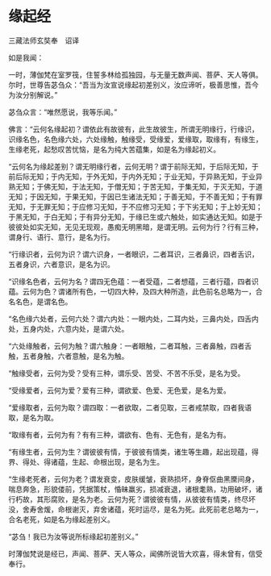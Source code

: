 # 缘起经

三藏法师玄奘奉　诏译

如是我闻：

一时，薄伽梵在室罗筏，住誓多林给孤独园，与无量无数声闻、菩萨、天人等俱。尔时，世尊告苾刍众：“吾当为汝宣说缘起初差别义，汝应谛听，极善思惟，吾今为汝分别解说。”

苾刍众言：“唯然愿说，我等乐闻。”

佛言：“云何名缘起初？谓依此有故彼有，此生故彼生，所谓无明缘行，行缘识，识缘名色，名色缘六处，六处缘触，触缘受，受缘爱，爱缘取，取缘有，有缘生，生缘老死，起愁叹苦忧恼，是名为纯大苦蕴集，如是名为缘起初义。

“云何名为缘起差别？谓无明缘行者，云何无明？谓于前际无知，于后际无知，于前后际无知；于内无知，于外无知，于内外无知；于业无知，于异熟无知，于业异熟无知；于佛无知，于法无知，于僧无知；于苦无知，于集无知，于灭无知，于道无知；于因无知，于果无知，于因已生诸法无知；于善无知，于不善无知；于有罪无知，于无罪无知；于应修习无知，于不应修习无知；于下劣无知；于上妙无知；于黑无知，于白无知；于有异分无知，于缘已生或六触处，如实通达无知。如是于彼彼处如实无知，无见无现观，愚痴无明黑暗，是谓无明。云何为行？行有三种，谓身行、语行、意行，是名为行。

“行缘识者，云何为识？谓六识身，一者眼识，二者耳识，三者鼻识，四者舌识，五者身识，六者意识，是名为识。

“识缘名色者，云何为名？谓四无色蕴：一者受蕴，二者想蕴，三者行蕴，四者识蕴。云何为色？谓诸所有色，一切四大种，及四大种所造，此色前名总略为一，合名名色，是谓名色。

“名色缘六处者，云何六处？谓六内处：一眼内处，二耳内处，三鼻内处，四舌内处，五身内处，六意内处，是谓六处。

“六处缘触者，云何为触？谓六触身：一者眼触，二者耳触，三者鼻触，四者舌触，五者身触，六者意触，是名为触。

“触缘受者，云何为受？受有三种，谓乐受、苦受、不苦不乐受，是名为受。

“受缘爱者，云何为爱？爱有三种，谓欲爱、色爱、无色爱，是名为爱。

“爱缘取者，云何为取？谓四取：一者欲取，二者见取，三者戒禁取，四者我语取，是名为取。

“取缘有者，云何为有？有有三种，谓欲有、色有、无色有，是名为有。

“有缘生者，云何为生？谓彼彼有情，于彼彼有情类，诸生等生趣，起出现蕴，得界、得处、得诸蕴，生起、命根出现，是名为生。

“生缘老死者，云何为老？谓发衰变，皮肤缓皱，衰熟损坏，身脊伛曲黑黡间身，喘息奔急，形貌偻前，凭据策杖，惛昧羸劣，损减衰退，诸根耄熟，功用破坏，诸行朽故，其形腐败，是名为老。云何为死？谓彼彼有情，从彼彼有情类，终尽坏没，舍寿舍煖，命根谢灭，弃舍诸蕴，死时运尽，是名为死。此死前老总略为一，合名老死，如是名为缘起差别义。

“苾刍！我已为汝等说所标缘起初差别义。”

时薄伽梵说是经已，声闻、菩萨、天人等众，闻佛所说皆大欢喜，得未曾有，信受奉行。